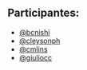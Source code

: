 ## Participantes:

- [@bcnishi](https://github.com/bcnishi)
- [@cleysonph](https://github.com/cleysonph)
- [@cmlins](https://github.com/cmlins)
- [@giuliocc](https://github.com/giuliocc)
